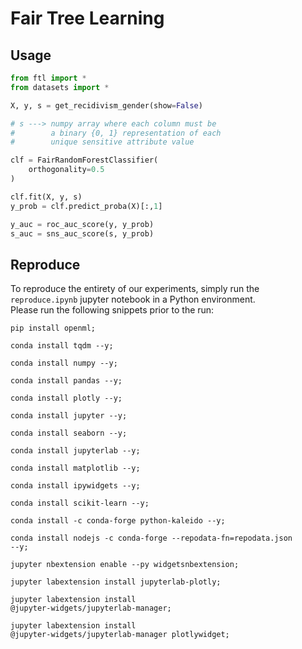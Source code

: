 # Fair Tree Learning

## Usage
```python
from ftl import *
from datasets import *

X, y, s = get_recidivism_gender(show=False)

# s ---> numpy array where each column must be 
#        a binary {0, 1} representation of each
#        unique sensitive attribute value

clf = FairRandomForestClassifier(
    orthogonality=0.5
)

clf.fit(X, y, s)
y_prob = clf.predict_proba(X)[:,1]

y_auc = roc_auc_score(y, y_prob)
s_auc = sns_auc_score(s, y_prob)
```

## Reproduce
To reproduce the entirety of our experiments, simply run the <code>reproduce.ipynb</code> jupyter notebook in a Python environment.</br>
Please run the following snippets prior to the run:

<code>pip install openml;</code>

<code>conda install tqdm --y;</code>

<code>conda install numpy --y;</code>

<code>conda install pandas --y;</code>

<code>conda install plotly --y;</code>

<code>conda install jupyter --y;</code>

<code>conda install seaborn --y;</code>

<code>conda install jupyterlab --y;</code>

<code>conda install matplotlib --y;</code>

<code>conda install ipywidgets --y;</code>

<code>conda install scikit-learn --y;</code>

<code>conda install -c conda-forge python-kaleido --y;</code>

<code>conda install nodejs -c conda-forge --repodata-fn=repodata.json --y;</code>

<code>jupyter nbextension enable --py widgetsnbextension;</code>

<code>jupyter labextension install jupyterlab-plotly;</code>

<code>jupyter labextension install @jupyter-widgets/jupyterlab-manager;</code>

<code>jupyter labextension install @jupyter-widgets/jupyterlab-manager plotlywidget;</code>
